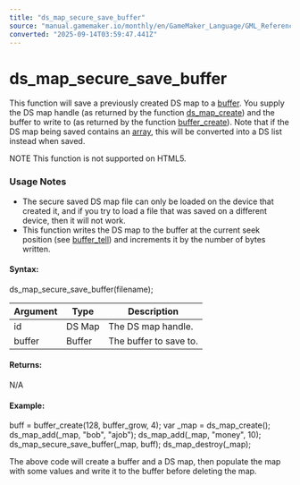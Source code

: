 ```yaml
---
title: "ds_map_secure_save_buffer"
source: "manual.gamemaker.io/monthly/en/GameMaker_Language/GML_Reference/Data_Structures/DS_Maps/ds_map_secure_save_buffer.htm"
converted: "2025-09-14T03:59:47.441Z"
---
```


# ds\_map\_secure\_save\_buffer

This function will save a previously created DS map to a [buffer](../../Buffers/Buffers.md). You supply the DS map handle (as returned by the function [ds\_map\_create](ds_map_create.md)) and the buffer to write to (as returned by the function [buffer\_create](../../Buffers/buffer_create.md)). Note that if the DS map being saved contains an [array](../../../GML_Overview/Arrays.md), this will be converted into a DS list instead when saved.

NOTE This function is not supported on HTML5.

### Usage Notes

-   The secure saved DS map file can only be loaded on the device that created it, and if you try to load a file that was saved on a different device, then it will not work.
-   This function writes the DS map to the buffer at the current seek position (see [buffer\_tell](../../Buffers/buffer_tell.md)) and increments it by the number of bytes written.

#### Syntax:

ds\_map\_secure\_save\_buffer(filename);

| Argument | Type | Description |
| --- | --- | --- |
| id | DS Map | The DS map handle. |
| buffer | Buffer | The buffer to save to. |

#### Returns:

N/A

#### Example:

buff = buffer\_create(128, buffer\_grow, 4);
var \_map = ds\_map\_create();
ds\_map\_add(\_map, "bob", "ajob");
ds\_map\_add(\_map, "money", 10);
ds\_map\_secure\_save\_buffer(\_map, buff);
ds\_map\_destroy(\_map);

The above code will create a buffer and a DS map, then populate the map with some values and write it to the buffer before deleting the map.